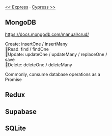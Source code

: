 [<< Express](Express) ‧ [Cypress >>](Cypress)

## MongoDB
https://docs.mongodb.com/manual/crud/

Create: insertOne / insertMany  
Read: find / findOne  
Update: updateOne / updateMany / replaceOne /  
save  
Delete: deleteOne / deleteMany

Commonly, consume database operations as a  
Promise
## Redux


## Supabase


## SQLite

